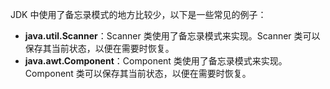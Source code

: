 JDK 中使用了备忘录模式的地方比较少，以下是一些常见的例子：

- **java.util.Scanner**：Scanner 类使用了备忘录模式来实现。Scanner 类可以保存其当前状态，以便在需要时恢复。
- **java.awt.Component**：Component 类使用了备忘录模式来实现。Component 类可以保存其当前状态，以便在需要时恢复。